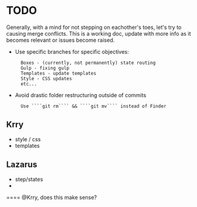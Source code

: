# TODO

Generally, with a mind for not stepping on eachother's toes, let's try to causing merge conflicts. This is a working doc, update with more info as it becomes relevant or issues become raised.

* Use specific branches for specific objectives: 

		Boxes - (currently, not permanently) state routing
		Gulp - fixing gulp
		Templates - update templates
		Style - CSS updates
		etc... 

* Avoid drastic folder restructuring outside of commits

		Use ````git rm```` && ````git mv```` instead of Finder


## Krry
* style / css
* templates

## Lazarus
* step/states
* 

==== 
@Krry, does this make sense?